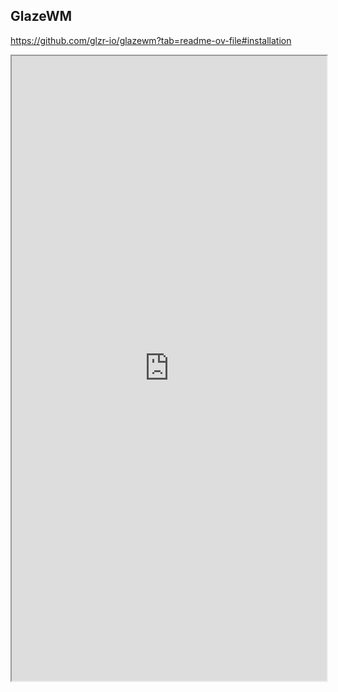 
## GlazeWM

https://github.com/glzr-io/glazewm?tab=readme-ov-file#installation

<iframe width="100%" height="1000" src="https://github.com/glzr-io/glazewm?tab=readme-ov-file"/>

![[glazewm.png]]